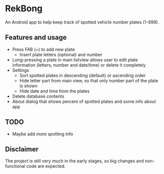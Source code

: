 # RekBong

An Android app to help keep track of spotted vehicle number plates (1-999).

## Features and usage

- Press FAB (+) to add new plate
    - Insert plate letters (optional) and number
- Long-pressing a plate in main listview allows user to edit plate
  information (letters, number and date/time) or delete it completely
- Settings
    - Sort spotted plates in descending (default) or ascending order
    - Hide letter part from main view, so that only number part of the plate
      is shown
    - Hide date and time from the plates
- Delete database contents
- About dialog that shows percent of spotted plates and some info about app

## TODO

- Maybe add more spotting info

## Disclaimer

The project is still very much in the early stages, so big changes and
non-functional code are expected.

